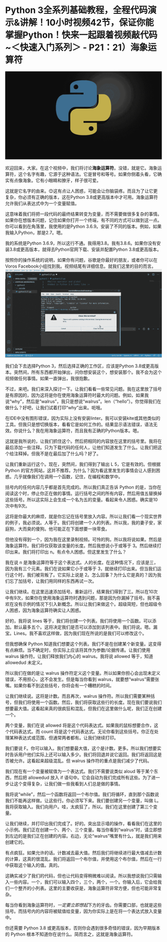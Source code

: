 # Python 3全系列基础教程，全程代码演示&讲解！10小时视频42节，保证你能掌握Python！快来一起跟着视频敲代码~＜快速入门系列＞ - P21：21）海象运算符 

![](img/9da42199d1e55f92d2acdd27f6b5f98c_0.png)

欢迎回来，大家。在这个视频中，我们将讨论**海象运算符**。没错，就是它。海象运算符，这个名字有趣，它源于这种语法。它是冒号和等号。如果你侧着头看，它确实有点像海象。它有小眼睛和獠牙，样子很可爱。

这就是它名字的由来。😊这有点让人困惑，可能会让你脑袋疼。而且为了让它更复杂，你必须有正确的版本，这在Python 3.8或更高版本中才可用。海象运算符允许我们从表达式中为一个变量赋值。

这意味着我们将把一段代码的最终结果转变为变量，而不需要做很多复杂的事情。如果你在想版本问题，记住如果你打开一个终端，有不同的方式可以做到这一点。你可以看到在角落里，我使用的是Python 3.6.9。安装了不同的版本。例如，如果我输入Python，那是2.7。嗯。

我的系统是Python 3.6.9，所以这行不通。我得用3.8。我有3.8.6。如果你没有安装3.8或更高版本，就得去Python官网下载、安装并配置Python 3.8或更高版本。

按照你的操作系统的说明，如果你有问题，谷歌是你最好的朋友，或者你可以在Voros Facebook小组找到我。视频结尾有详细信息。就我们这里的目的而言。![](img/9da42199d1e55f92d2acdd27f6b5f98c_2.png)

我们会下去选择Python 3，然后选择正确的工作区，应该是Python 3.8或更高版本。突然间，所有东西都开始弹出，问你想安装这个，想安装那个。我不会为这个视频做任何事情。如果一直弹出，我很抱歉。

不过，来吧。我们来深入探讨一下。让我们看看一些常见问题。我在这里放了括号是有原因的，因为这将是你在使用海象运算符时最大的问题。例如，如果我说“why”，然后是“walrus”，我只是想说“walrus”。len（“hello”）。你觉得我们在做什么？好吧，让我们试着打印“why”出来。呃哦。

在IDE中没有图形错误，因为实际上没有安装linter。我可以安装kite或其他类似的工具。但我只是想切换版本，看看它是如何工作的。结果显示语法错误，语法无效。你说什么？我在用海象运算符，而且我有正确的Python版本。嗯。

这就是我所说的，让我们抓住这个。然后把相同的内容放在这里的括号里。我将在最后添加一些注释。只为下载代码的任何人，让他们知道发生了什么。让我们把这个给注释掉。但我不是在最后加了什么吗？好了。

让我们重新运行这个。现在，突然间，我们得到了输出 L 5，它是有效的。但根据 Python 的官方网站，这并不推荐。为什么？因为看这里发生的事情会让人感到困惑。几乎就像我们在调用一个函数，记住，在编程和数学中。

括号内的任何内容几乎都是首先完成的。所以我们真正告诉 Python 的是，当你在阅读这个时，停止你正在做的事情。运行括号之间的所有内容，然后用值五替换掉这些括号。所以这实际上会生成一个名为五的变量。看起来令人困惑。确实是10次中有9次。

这将是你最大的麻烦，就是你忘记在括号里放入内容。所以让我们看一个现实世界的例子，我必须说。人等于。我们将创建一个人的列表。所以我，我的妻子安，家庭狗，大而臭的傻狗。他可能正在下面想要一块零食。

但他没有得到一个，因为我在这里录制视频。可怜的狗。所以我将说如果。然后是海象运算符。我们将仅获取该变量的长度。然后我想说小于或等于 3。然后继续打印出来。我们将打印出 n。有点令人困惑。但这里发生了什么？

我在说 n 是海象运算符等于这个表达式。人的长度。在这种情况下，应该是三，因为我有三个元素。我们在说如果它小于或等于 3，就继续打印出来。但当我们运行这个时，我们被背叛了。它实际上说是 2。怎么回事？为什么它是真的？因为我们忘了加括号，让我们用同样的东西再试一次。

让我们继续。在这里迅速添加括号。重新运行，结果我们得到了三。所以在10次中有9次，如果你在使用海象运算符时遇到问题，那是因为你漏掉了括号。我不喜欢在没有示例的情况下引入新概念。所以让我们来做这个。超级简短，但也超级令人困惑，因为海象运算符确实让人困惑。

好的，我将说 lines 等于，我们将创建一个列表。我们将使用一个函数。可以添加。默认最多五个。这将决定我们是否可以添加到该列表中。我们将说。嗯。漏宝。Lines。我不喜欢这样做，因为我们现在所说的是我们可以修改这个。

但我想确保 Python 知道我们想要这个列表。我们不是在创建某个新变量。这变得有点麻烦。当不确定时，你实际上应该将其作为参数/论据传递。让我们使用 walrus 操作符。让我们释放我们内心的 walrus。我将说 allowed 等于，知道 allowedud 未定义。

所以我们在做的是让 walrus 操作符定义这个变量。所以如果你担心会出现未定义错误，不用担心，这不会发生。但是每当你看到 walrus，就要想“walrus”需要张嘴。如果你看不到这些括号，你将会有一个糟糕的时间。

让我们继续说。这将是计数。而且再次，walrus 操作符。所以我们需要某种括号，但我们将使用一个函数。然后，我们将获取这些行的长度。现在我们要说我们想要最大值。这看起来真的很疯狂和混乱，但我们在这里做什么呢，我们正在创建一个。

两个变量，我们在说 allowed 将是这个代码表达式。如果我的鼠标想要合作，这个代码表达式。而 count 将是这个代码表达式。无论你看到这些括号。你正在处理某种表达式或范围，但通常两者都有。让我们继续打印。

我们要说 F。你可以输入。我们想要最大值，这个是计数。更多。所以我们想要实时告诉用户他们实际上还可以输入多少。我们将回退并说它返回。我们将返回这是否被允许。这看起来超级混乱。但 walrus 操作符的重点是我们减少了代码。

我们现在有一个变量被赋值为一个表达式。我们不需要说类似 aloud 等于某个东西，然后把 allowedud 放入 if 语句中。它会自动为我们完成所有这些。为了进一步让这个变得复杂，让我们做一些我看到人们总是做的事情。

我将说“while”，然后一个函数将返回一个布尔值。我们将循环，直到那个函数说我们不能再这样做。让这些行。你必须写下来。我们要创建另一个变量，叫做 L。我将获取输入。我们向用户。哇，太疯狂了，所以。我们在这里创建了第三个变量。

让我们继续，并打印出我们完成了。好的。突出显示墙的操作，看看我们在这里的小示例。我们正在创建一个、两个、三个变量。每当你看到“walrus”时，请立即想到左边的是我们正在创建的内容。右边，无论“walrus”嘴里有什么，就是我们用来创建它的。

有点疯狂。如果允许的话。计数减去最大值。然后我们将继续进行最大值减去计数的计算，这真的很混乱。我们将返回一个布尔值，并使用这个布尔值，然后在一行中获取这个输入的值。真的。

这确实减少了我们的代码，但也让代码变得稍微难以阅读。所以我想说我们只需输入一些内容。一个，我们可以输入四个，三个，两个，一个。你输入后，它会给我们一个整齐的小列表。这里的主要收获是，海象运算符非常方便，但也可能非常复杂。

每当你看到海象运算符时，*一定要立即想起*下方的牙齿。你需要口部，也就是这些括号。而括号内的内容将被赋值给变量，因为你实际上是在将一个表达式放入变量中。

你还需要 Python 3.8 或更高版本，否则你会遇到很多奇怪的错误，因为早期版本的 Python 根本不知道你在说什么。简而言之，这就是海象运算符。
